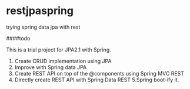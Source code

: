 restjpaspring
=============

trying spring data jpa with rest

####todo

This is a trial project for JPA2.1 with Spring.
1. Create CRUD implementation using JPA
2. Improve with Spring data JPA
3. Create REST API on top of the @components using Spring MVC REST
4. Directly create REST API with Spring Data REST
5.Spring boot-ify it.

